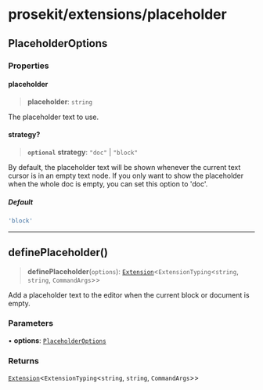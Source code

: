 # prosekit/extensions/placeholder

<a id="PlaceholderOptions" name="PlaceholderOptions"></a>

## PlaceholderOptions

### Properties

<a id="placeholder" name="placeholder"></a>

#### placeholder

> **placeholder**: `string`

The placeholder text to use.

<a id="strategy" name="strategy"></a>

#### strategy?

> **`optional`** **strategy**: `"doc"` \| `"block"`

By default, the placeholder text will be shown whenever the current text
cursor is in an empty text node. If you only want to show the placeholder
when the whole doc is empty, you can set this option to 'doc'.

##### Default

```ts
'block'
```

***

<a id="definePlaceholder" name="definePlaceholder"></a>

## definePlaceholder()

> **definePlaceholder**(`options`): [`Extension`](../core.md#ExtensionT)\<`ExtensionTyping`\<`string`, `string`, `CommandArgs`\>\>

Add a placeholder text to the editor when the current block or document is
empty.

### Parameters

• **options**: [`PlaceholderOptions`](placeholder.md#PlaceholderOptions)

### Returns

[`Extension`](../core.md#ExtensionT)\<`ExtensionTyping`\<`string`, `string`, `CommandArgs`\>\>
